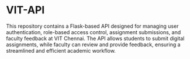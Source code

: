 # VIT-API
This repository contains a Flask-based API designed for managing user authentication, role-based access control, assignment submissions, and faculty feedback at VIT Chennai. The API allows students to submit digital assignments, while faculty can review and provide feedback, ensuring a streamlined and efficient academic workflow.
